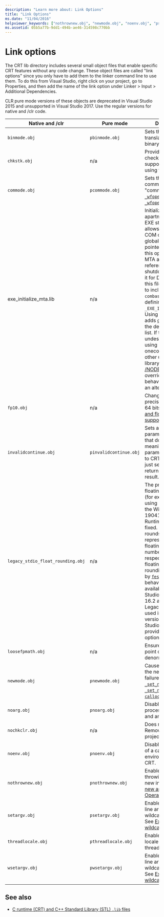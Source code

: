 ```yaml
---
description: "Learn more about: Link Options"
title: "Link Options"
ms.date: "11/04/2016"
helpviewer_keywords: ["nothrownew.obj", "newmode.obj", "noenv.obj", "psetargv.obj", "legacy_stdio_float_rounding.obj", "loosefpmath.obj", "smallheap.obj", "fp10.obj", "nochkclr.obj", "chkstk.obj", "pcommode.obj", "pnoenv.obj", "link options [C++]", "invalidcontinue.obj", "pnothrownew.obj", "pwsetargv.obj", "pinvalidcontinue.obj", "wsetargv.obj", "binmode.obj", "setargv.obj", "noarg.obj", "pnewmode.obj", "commode.obj", "pthreadlocale.obj", "pbinmode.obj", "threadlocale.obj", "pnoarg.obj"]
ms.assetid: 05b5a77b-9dd1-494b-ae46-314598c770bb
---
```

# Link options

The CRT lib directory includes several small object files that enable specific CRT features without any code change. These object files are called "link options" since you only have to add them to the linker command line to use them. To do this from Visual Studio, right click on your project, go to Properties, and then add the name of the link option under Linker > Input > Additional Dependencies.

CLR pure mode versions of these objects are deprecated in Visual Studio 2015 and unsupported in Visual Studio 2017. Use the regular versions for native and /clr code.

| Native and /clr | Pure mode | Description |
|---|---|---|
| `binmode.obj` | `pbinmode.obj` | Sets the default file-translation mode to binary. See [`_fmode`](./fmode.md). |
| `chkstk.obj` | n/a | Provides stack-checking and alloca support when not using the CRT. |
| `commode.obj` | `pcommode.obj` | Sets the global commit flag to "commit". See [`fopen`, `_wfopen`](./reference/fopen-wfopen.md) and [`fopen_s`, `_wfopen_s`](./reference/fopen-s-wfopen-s.md). |
| exe_initialize_mta.lib | n/a | Initializes the MTA apartment during EXE startup, which allows the use of COM objects in global smart pointers. Because this option leaks an MTA apartment reference during shutdown, don't use it for DLLs. Linking to this file is equivalent to including `combase.h` and defining `_EXE_INITIALIZE_MTA`. Using this link option adds [onecore.lib](/windows/win32/apiindex/windows-umbrella-libraries) to the default library list. If this effect is undesirable (such as using onecore_apiset.lib or other umbrella library), use [/NODEFAULTLIB](../build/reference/nodefaultlib-ignore-libraries.md) to override this behavior and provide an alternative. |
| `fp10.obj` | n/a | Changes the default precision control to 64 bits. See [Math and floating-point support](./floating-point-support.md). |
| `invalidcontinue.obj` | `pinvalidcontinue.obj` | Sets a default invalid parameter handler that does nothing, meaning that invalid parameters passed to CRT functions will just set errno and return an error result. |
| `legacy_stdio_float_rounding.obj` | n/a | The printing of floating-point values (for example, when using [`printf`](./reference/printf-printf-l-wprintf-wprintf-l.md)) with the Windows 10 19041 Universal C Runtime has been fixed. It now properly rounds exactly representable floating-point numbers, and respects the floating-point rounding requested by [`fesetround`](./reference/fegetround-fesetround2.md). This behavior update is available in Visual Studio 2019 version 16.2 and later. Legacy behavior is used in earlier versions of Visual Studio, or by providing this link option. |
| `loosefpmath.obj` | n/a | Ensures that floating point code tolerates denormal values. |
| `newmode.obj` | `pnewmode.obj` | Causes [`malloc`](./reference/malloc.md) to call the new handler on failure. See [`_set_new_mode`](./reference/set-new-mode.md), [`_set_new_handler`](./reference/set-new-handler.md), [`calloc`](./reference/calloc.md), and [`realloc`](./reference/realloc.md). |
| `noarg.obj` | `pnoarg.obj` | Disables all processing of argc and argv. |
| `nochkclr.obj` | n/a | Does nothing. Remove from your project. |
| `noenv.obj` | `pnoenv.obj` | Disables the creation of a cached environment for the CRT. |
| `nothrownew.obj` | `pnothrownew.obj` | Enables the non-throwing version of new in the CRT. See [new and delete Operators](../cpp/new-and-delete-operators.md). |
| `setargv.obj` | `psetargv.obj` | Enables command-line argument wildcard expansion. See [Expanding wildcard arguments](../c-language/expanding-wildcard-arguments.md). |
| `threadlocale.obj` | `pthreadlocale.obj` | Enables per-thread locale for all new threads by default. |
| `wsetargv.obj` | `pwsetargv.obj` | Enables command-line argument wildcard expansion. See [Expanding wildcard arguments](../c-language/expanding-wildcard-arguments.md). |

## See also

- [C runtime (CRT) and C++ Standard Library (STL) `.lib` files](./crt-library-features.md)
